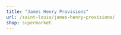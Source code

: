 ```yaml
---
title: "James Henry Provisions"
url: /saint-louis/james-henry-provisions/
shop: supermarket
---
```

